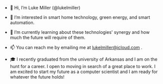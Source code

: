 - 👋 Hi, I’m Luke Miller (@lukelmiller)
- 👀 I’m interested in smart home technology, green energy, and smart automation.
- 🌱 I’m currently learning about these technologies' synergy and how much the future will require of them.
- 📫 You can reach me by emailing me at lukelmiller@icloud.com .

- 🎓 I recently graduated from the university of Arkansas and I am on the hunt for a career. I open to moving in search of a great place to work. I am excited to start my future as a computer scientist and I am ready for whatever the future holds!
